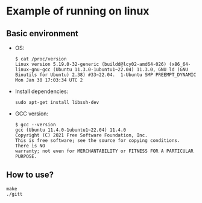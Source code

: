 # Example of running on linux

## Basic environment
* OS:
  ```shell
  $ cat /proc/version
  Linux version 5.19.0-32-generic (buildd@lcy02-amd64-026) (x86_64-linux-gnu-gcc (Ubuntu 11.3.0-1ubuntu1~22.04) 11.3.0, GNU ld (GNU Binutils for Ubuntu) 2.38) #33~22.04.  1-Ubuntu SMP PREEMPT_DYNAMIC Mon Jan 30 17:03:34 UTC 2
  ```
* Install dependencies:
  ```shell
  sudo apt-get install libssh-dev
  ```
* GCC version:
  ```shell
  $ gcc --version
  gcc (Ubuntu 11.4.0-1ubuntu1~22.04) 11.4.0
  Copyright (C) 2021 Free Software Foundation, Inc.
  This is free software; see the source for copying conditions.  There is NO
  warranty; not even for MERCHANTABILITY or FITNESS FOR A PARTICULAR PURPOSE.
  ```

## How to use?
  ```shell
  make
  ./gitt
  ```
